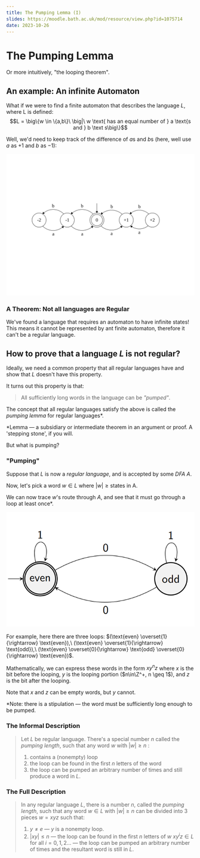 ```yaml
---
title: The Pumping Lemma (I)
slides: https://moodle.bath.ac.uk/mod/resource/view.php?id=1075714
date: 2023-10-26
---
```


# The Pumping Lemma

Or more intuitively, "the looping theorem".


## An example: An infinite Automaton
What if we were to find a finite automaton that describes the language $L$, where L is defined:
$$L = \big\{w \in \{a,b\}\ \big|\ w \text{ has an equal number of } a \text{s and } b \text s\big\}$$

Well, we'd need to keep track of the difference of $a$s and $b$s (here, well use $a$ as $+1$ and $b$ as $-1$):

![](_/07-l.svg)

### A Theorem: Not all languages are Regular
We've found a language that requires an automaton to have infinite states!
This means it cannot be represented by ant finite automaton, therefore it can't be a regular language.

## How to prove that a language $L$ is not regular?
Ideally, we need a common property that all regular languages have and show that $L$ doesn't have this property.

It turns out this property is that:
> All sufficiently long words in the language can be *"pumped"*.

The concept that all regular languages satisfy the above is called the *pumping lemma* for regular languages*.

*Lemma &mdash; a subsidiary or intermediate theorem in an argument or proof. A 'stepping stone', if you will.

But what is pumping?

### "Pumping"

Suppose that $L$ is now a *regular language*, and is accepted by some *DFA* $A$.

Now, let's pick a word $w \in L$ where $\big|w\big| \geq \text{states in A}$. 

We can now trace $w$'s route through $A$, and see that it must go through a loop at least once*.

![](_/07-ex1.png)

For example, here there are three loops: $(\text{even} \overset{1}{\rightarrow} \text{even}),\ (\text{even} \overset{1}{\rightarrow} \text{odd}),\ (\text{even} \overset{0}{\rightarrow} \text{odd} \overset{0}{\rightarrow} \text{even})$.

Mathematically, we can express these words in the form $xy^nz$ where $x$ is the bit before the looping, $y$ is the looping portion ($n\in\Z^+, n \geq 1$), and $z$ is the bit after the looping.

Note that $x$ and $z$ can be empty words, but $y$ cannot.

*Note: there is a stipulation &mdash; the word must be sufficiently long enough to be pumped.

### The Informal Description
> Let $L$ be regular language. There's a special number $n$ called the *pumping length*,
> such that any word $w$ with $\big|w\big| \geq n$ :
>
> 1. contains a (nonempty) loop
> 2. the loop can be found in the first $n$ letters of the word
> 3. the loop can be pumped an arbitrary number of times and still produce a word in $L$.

### The Full Description
> In any regular language $L$, there is a number $n$, called the *pumping length*, such that any word $w \in L$ with $\big|w\big| \geq n$ can be divided into $3$ pieces $w = xyz$ such that:
> 1. $y \neq e$ &mdash; $y$ is a nonempty loop.
> 2. $\big|xy\big| \leq n$ &mdash; the loop can be found in the first $n$ letters of $w$
> $xy^iz \in L$ for all $i = 0, 1, 2 \dots$ &mdash; the loop can be pumped an arbitrary number of times and the resultant word is still in $L$.